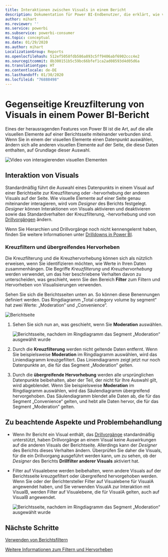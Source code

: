 ```yaml
---
title: Interaktionen zwischen Visuals in einem Bericht
description: Dokumentation für Power BI-Endbenutzer, die erklärt, wie visuelle Elemente auf einer Berichtsseite interagieren.
author: mihart
ms.reviewer: ''
ms.service: powerbi
ms.subservice: powerbi-consumer
ms.topic: conceptual
ms.date: 01/29/2020
ms.author: mihart
LocalizationGroup: Reports
ms.openlocfilehash: 512ef5058fdb586a893c5ff9406abf6902ccc4e2
ms.sourcegitcommit: 8b300151b5c59bc66bfef1ca2ad08593d4d05d6a
ms.translationtype: HT
ms.contentlocale: de-DE
ms.lasthandoff: 01/30/2020
ms.locfileid: "76888498"
---
```

# <a name="how-visuals-cross-filter-each-other-in-a-power-bi-report"></a>Gegenseitige Kreuzfilterung von Visuals in einem Power BI-Bericht
Eines der herausragenden Features von Power BI ist die Art, auf die alle visuellen Elemente auf einer Berichtsseite miteinander verbunden sind. Wenn Sie in einem der visuellen Elemente einen Datenpunkt auswählen, ändern sich alle anderen visuellen Elemente auf der Seite, die diese Daten enthalten, auf Grundlage dieser Auswahl. 

![Video von interagierenden visuellen Elementen](media/end-user-interactions/interactions.gif)

## <a name="how-visuals-interact-with-each-other"></a>Interaktion von Visuals

Standardmäßig führt die Auswahl eines Datenpunkts in einem Visual auf einer Berichtseite zur Kreuzfilterung oder -hervorhebung der anderen Visuals auf der Seite. Wie visuelle Elemente auf einer Seite genau miteinander interagieren, wird vom *Designer* des Berichts festgelegt. *Designer* können Interaktionen von Visuals aktivieren und deaktivieren sowie das Standardverhalten der Kreuzfilterung, -hervorhebung und von [Drillvorgängen](end-user-drill.md) ändern. 

Wenn Sie Hierarchien und Drillvorgänge noch nicht kennengelernt haben, finden Sie weitere Informationen unter [Drilldowns in Power BI](end-user-drill.md). 

### <a name="cross-filtering-and-cross-highlighting"></a>Kreuzfiltern und übergreifendes Hervorheben

Die Kreuzfilterung und die Kreuzhervorhebung können sich als nützlich erweisen, wenn Sie identifizieren möchten, wie Werte in Ihren Daten zusammenhängen. Die Begriffe *Kreuzfilterung* und *Kreuzhervorhebung* werden verwendet, um das hier beschriebene Verhalten davon zu unterscheiden, was geschieht, wenn Sie den Bereich **Filter** zum Filtern und Hervorheben von Visualisierungen verwenden.  

Sehen Sie sich die Berichtsseiten unten an. So können diese Benennungen definiert werden. Das Ringdiagramm „Total category volume by segment“ hat zwei Werte: „Moderation“ und „Convenience“. 

![Berichtseite](media/end-user-interactions/power-bi-interactions-before.png)

1. Sehen Sie sich nun an, was geschieht, wenn Sie **Moderation** auswählen.

    ![Berichtsseite, nachdem im Ringdiagramm das Segment „Moderation“ ausgewählt wurde](media/end-user-interactions/power-bi-interactions-after.png)

2. Durch die **Kreuzfilterung** werden nicht geltende Daten entfernt. Wenn Sie beispielsweise **Moderation** im Ringdiagramm auswählen, wird das Liniendiagramm kreuzgefiltert. Das Liniendiagramm zeigt jetzt nur noch Datenpunkte an, die für das Segment „Moderation“ gelten. 

3. Durch die **übergreifende Hervorhebung** werden alle ursprünglichen Datenpunkte beibehalten, aber der Teil, der nicht für Ihre Auswahl gilt, wird abgeblendet. Wenn Sie beispielsweise **Moderation** im Ringdiagramm auswählen, wird das Säulendiagramm übergreifend hervorgehoben. Das Säulendiagramm blendet alle Daten ab, die für das Segment „Convenience“ gelten, und hebt alle Daten hervor, die für das Segment „Moderation“ gelten. 


## <a name="considerations-and-troubleshooting"></a>Zu beachtende Aspekte und Problembehandlung
- Wenn Ihr Bericht ein Visual enthält, das [Drillvorgänge](end-user-drill.md) standardmäßig unterstützt, haben Drillvorgänge an einem Visual keine Auswirkungen auf die anderen Visuals der Berichtseite. Allerdings kann der *Designer* des Berichts dieses Verhalten ändern. Überprüfen Sie daher die Visuals, für die ein Drillvorgang ausgeführt werden kann, um zu sehen, ob der *Designer* des Berichts **Drillfilter anderer Visuals** aktiviert hat.
    
- Filter auf Visualebene werden beibehalten, wenn andere Visuals auf der Berichtsseite kreuzgefiltert oder übergreifend hervorgehoben werden. Wenn Sie oder der Berichtersteller Filter auf Visualebene für VisualA angewendet haben, und Sie verwenden VisualA zur Interaktion mit VisualB, werden Filter auf Visualebene, die für VisualA gelten, auch auf VisualB angewendet.

    ![Berichtsseite, nachdem im Ringdiagramm das Segment „Moderation“ ausgewählt wurde](media/end-user-interactions/power-bi-visual-filters.png)

## <a name="next-steps"></a>Nächste Schritte
[Verwenden von Berichtsfiltern](../power-bi-how-to-report-filter.md)    


[Weitere Informationen zum Filtern und Hervorheben](end-user-report-filter.md) 
